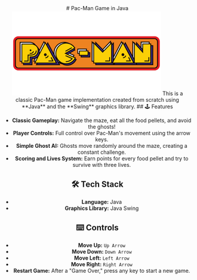 <div align="center">
# Pac-Man Game in Java
<img src="res/pacman_logo.png" alt="Pac-Man Logo" width="400"/>
This is a classic Pac-Man game implementation created from scratch using **Java** and the **Swing** graphics library.
## 🕹️ Features

* **Classic Gameplay:** Navigate the maze, eat all the food pellets, and avoid the ghosts!
* **Player Controls:** Full control over Pac-Man's movement using the arrow keys.
* **Simple Ghost AI:** Ghosts move randomly around the maze, creating a constant challenge.
* **Scoring and Lives System:** Earn points for every food pellet and try to survive with three lives.

## 🛠️ Tech Stack

* **Language:** Java
* **Graphics Library:** Java Swing 


## ⌨️ Controls

* **Move Up:** `Up Arrow`
* **Move Down:** `Down Arrow`
* **Move Left:** `Left Arrow`
* **Move Right:** `Right Arrow`
* **Restart Game:** After a "Game Over," press any key to start a new game.
</div>

